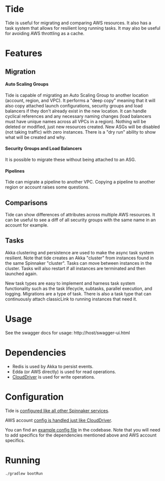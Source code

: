 # Tide

Tide is useful for migrating and comparing AWS resources. It also has a task system that allows for resilient long running tasks. It may also be useful for avoiding AWS throttling as a cache. 

# Features

## Migration

#### Auto Scaling Groups
Tide is capable of migrating an Auto Scaling Group to another location (account, region, and VPC). It performs a "deep copy" meaning that it will also copy attached launch configurations, security groups and load balancers if they don't already exist in the new location. It can handle cyclical references and any necessary naming changes (load balancers must have unique names across all VPCs in a region). Nothing will be deleted or modified, just new resources created. New ASGs will be disabled (not taking traffic) with zero instances. There is a "dry run" ability to show what will be created and why.

#### Security Groups and Load Balancers
It is possible to migrate these without being attached to an ASG.

#### Pipelines
Tide can migrate a pipeline to another VPC. Copying a pipeline to another region or account raises some questions.

## Comparisons
Tide can show differences of attributes across multiple AWS resources. It can be useful to see a diff of all security groups with the same name in an account for example.

## Tasks
Akka clustering and persistence are used to make the async task system resilient. Note that tide creates an Akka "cluster" from instances found in the same Spinnaker "cluster". Tasks can move between instances in the cluster. Tasks will also restart if all instances are terminated and then launched again.

New task types are easy to implement and harness task system functionality such as the task lifecycle, subtasks, parallel execution, and logging. Migrations are a type of task. There is also a task type that can continuously attach classicLink to running instances that need it.

# Usage
See the swagger docs for usage:
http://host/swagger-ui.html

# Dependencies

* Redis is used by Akka to persist events.
* Edda (or AWS directly) is used for read operations.
* [CloudDriver](https://github.com/spinnaker/clouddriver) is used for write operations.

# Configuration
Tide is [configured like all other Spinnaker services](http://spinnaker.io/documentation/properties.html).

AWS account [config is handled just like CloudDriver](https://github.com/spinnaker/clouddriver/tree/master/clouddriver-aws).

You can find an [example config file](https://github.com/spinnaker/tide/blob/master/tide-web/config/tide.yml) in the codebase. Note that you will need to add specifics for the dependencies mentioned above and AWS account specifics.

# Running
```./gradlew bootRun```
